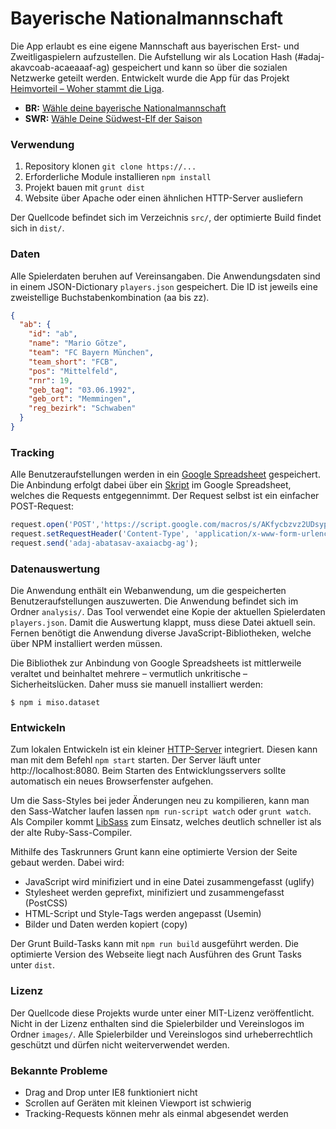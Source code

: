 # Bayerische Nationalmannschaft
Die App erlaubt es eine eigene Mannschaft aus bayerischen Erst- und Zweitligaspielern aufzustellen. Die Aufstellung wir als Location Hash (#adaj-akavcoab-acaeaaaf-ag) gespeichert und kann so über die sozialen Netzwerke geteilt werden. Entwickelt wurde die App für das Projekt [Heimvorteil – Woher stammt die Liga](http://web.br.de/woher-stammt-die-liga/).

- **BR:** [Wähle deine bayerische Nationalmannschaft](http://web.br.de/interaktiv/heimvorteil-nationalmannschaft/#adaj-akavcoab-acaeaaaf-ag)
- **SWR:** [Wähle Deine Südwest-Elf der Saison](http://www.swr.de/sport/fussball-voting-waehle-deine-suedwest-elf-der-saison/-/id=13831144/did=19555592/nid=13831144/182zxt1/index.html)

### Verwendung
1. Repository klonen `git clone https://...`
2. Erforderliche Module installieren `npm install`
3. Projekt bauen mit `grunt dist`
4. Website über Apache oder einen ähnlichen HTTP-Server ausliefern

Der Quellcode befindet sich im Verzeichnis `src/`, der optimierte Build findet sich in `dist/`.

### Daten
Alle Spielerdaten beruhen auf Vereinsangaben. Die Anwendungsdaten sind in einem JSON-Dictionary `players.json` gespeichert. Die ID ist jeweils eine zweistellige Buchstabenkombination (aa bis zz).

```json
{
  "ab": {
    "id": "ab",
    "name": "Mario Götze",
    "team": "FC Bayern München",
    "team_short": "FCB",
    "pos": "Mittelfeld",
    "rnr": 19,
    "geb_tag": "03.06.1992",
    "geb_ort": "Memmingen",
    "reg_bezirk": "Schwaben"
  }
}
```

### Tracking
Alle Benutzeraufstellungen werden in ein [Google Spreadsheet](https://docs.google.com/spreadsheets/d/1Flk6E-hy1aHmIno3nkp9n8f2eFBYu4E4Q1tRKCNBheI/) gespeichert. Die Anbindung erfolgt dabei über ein [Skript](https://mashe.hawksey.info/2014/07/google-sheets-as-a-database-insert-with-apps-script-using-postget-methods-with-ajax-example/) im Google Spreadsheet, welches die Requests entgegennimmt. Der Request selbst ist ein einfacher POST-Request:

```javascript
request.open('POST','https://script.google.com/macros/s/AKfycbzvz2UDsyp6Iy7YMMVbbnUSKwfCsmrabnVBPlGscrz1STIfGEgE/exec', true);
request.setRequestHeader('Content-Type', 'application/x-www-form-urlencoded; charset=UTF-8');
request.send('adaj-abatasav-axaiacbg-ag');
```

### Datenauswertung
Die Anwendung enthält ein Webanwendung, um die gespeicherten Benutzeraufstellungen auszuwerten. Die Anwendung befindet sich im Ordner `analysis/`. Das Tool verwendet eine Kopie der aktuellen Spielerdaten `players.json`. Damit die Auswertung klappt, muss diese Datei aktuell sein. Fernen benötigt die Anwendung diverse JavaScript-Bibliotheken, welche über NPM installiert werden müssen. 

Die Bibliothek zur Anbindung von Google Spreadsheets ist mittlerweile veraltet und beinhaltet mehrere – vermutlich unkritische – Sicherheitslücken. Daher muss sie manuell installiert werden:

```
$ npm i miso.dataset
```

### Entwickeln
Zum lokalen Entwickeln ist ein kleiner [HTTP-Server](https://github.com/indexzero/http-server) integriert. Diesen kann man mit dem Befehl `npm start` starten. Der Server läuft unter http://localhost:8080. Beim Starten des Entwicklungsservers sollte automatisch ein neues Browserfenster aufgehen.

Um die Sass-Styles bei jeder Änderungen neu zu kompilieren, kann man den Sass-Watcher laufen lassen `npm run-script watch` oder `grunt watch`. Als Compiler kommt [LibSass](http://sass-lang.com/libSass) zum Einsatz, welches deutlich schneller ist als der alte Ruby-Sass-Compiler. 

Mithilfe des Taskrunners Grunt kann eine optimierte Version der Seite gebaut werden. Dabei wird:
- JavaScript wird minifiziert und in eine Datei zusammengefasst (uglify)
- Stylesheet werden geprefixt, minifiziert und zusammengefasst (PostCSS)
- HTML-Script und Style-Tags werden angepasst (Usemin)
- Bilder und Daten werden kopiert (copy)

Der Grunt Build-Tasks kann mit `npm run build` ausgeführt werden. Die optimierte Version des Webseite liegt nach Ausführen des Grunt Tasks unter `dist`.

### Lizenz
Der Quellcode diese Projekts wurde unter einer MIT-Lizenz veröffentlicht. Nicht in der Lizenz enthalten sind die Spielerbilder und Vereinslogos im Ordner `images/`. Alle Spielerbilder und Vereinslogos sind urheberrechtlich geschützt und dürfen nicht weiterverwendet werden.

### Bekannte Probleme
- Drag and Drop unter IE8 funktioniert nicht
- Scrollen auf Geräten mit kleinen Viewport ist schwierig
- Tracking-Requests können mehr als einmal abgesendet werden
